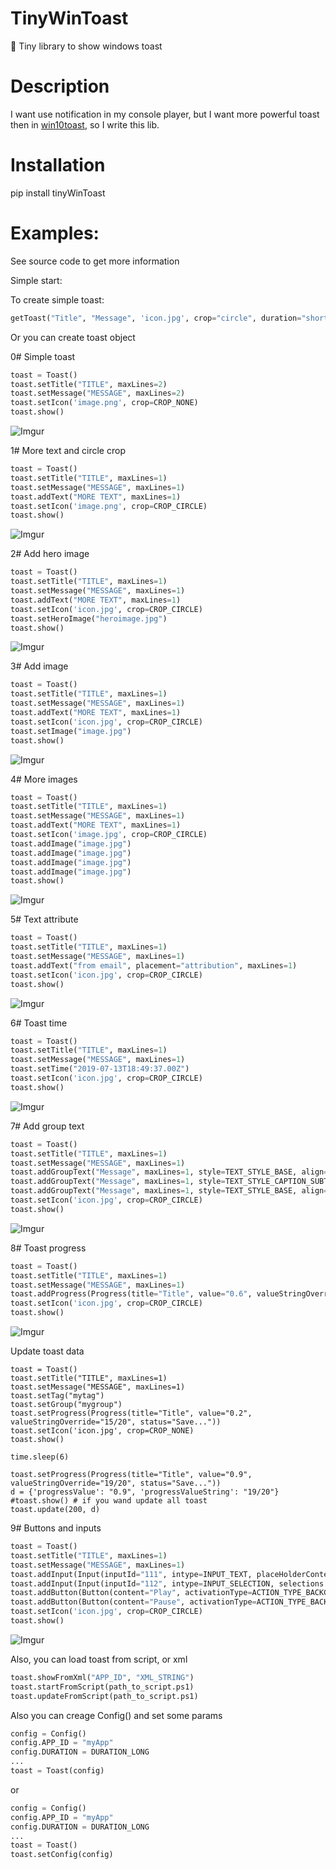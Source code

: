 # TinyWinToast

:email: Tiny library to show windows toast

# Description
I want use notification in my console player, but I want more powerful toast then in [win10toast](https://github.com/jithurjacob/Windows-10-Toast-Notifications "win10toast"),
so I write this lib.

# Installation

pip install tinyWinToast

# Examples:

See source code to get more information

Simple start:

To create simple toast:

```python
getToast("Title", "Message", 'icon.jpg', crop="circle", duration="short", appId="MyApp", isMute=True).show()
```

Or you can create toast object

0# Simple toast

```python
toast = Toast()
toast.setTitle("TITLE", maxLines=2)
toast.setMessage("MESSAGE", maxLines=2)
toast.setIcon('image.png', crop=CROP_NONE)
toast.show()
```

![Imgur](https://github.com/J-CITY/TinyWinToast/blob/master/screens/0.png)

1# More text and circle crop

```python
toast = Toast()
toast.setTitle("TITLE", maxLines=1)
toast.setMessage("MESSAGE", maxLines=1)
toast.addText("MORE TEXT", maxLines=1)
toast.setIcon('image.png', crop=CROP_CIRCLE)
toast.show()
```

![Imgur](https://github.com/J-CITY/TinyWinToast/blob/master/screens/1.png)

2# Add hero image

```python
toast = Toast()
toast.setTitle("TITLE", maxLines=1)
toast.setMessage("MESSAGE", maxLines=1)
toast.addText("MORE TEXT", maxLines=1)
toast.setIcon('icon.jpg', crop=CROP_CIRCLE)
toast.setHeroImage("heroimage.jpg")
toast.show()
```

![Imgur](https://github.com/J-CITY/TinyWinToast/blob/master/screens/2.png)

3# Add image

```python
toast = Toast()
toast.setTitle("TITLE", maxLines=1)
toast.setMessage("MESSAGE", maxLines=1)
toast.addText("MORE TEXT", maxLines=1)
toast.setIcon('icon.jpg', crop=CROP_CIRCLE)
toast.setImage("image.jpg")
toast.show()
```

![Imgur](https://github.com/J-CITY/TinyWinToast/blob/master/screens/3.png)

4# More images

```python
toast = Toast()
toast.setTitle("TITLE", maxLines=1)
toast.setMessage("MESSAGE", maxLines=1)
toast.addText("MORE TEXT", maxLines=1)
toast.setIcon('image.jpg', crop=CROP_CIRCLE)
toast.addImage("image.jpg")
toast.addImage("image.jpg")
toast.addImage("image.jpg")
toast.addImage("image.jpg")
toast.show()
```

![Imgur](https://github.com/J-CITY/TinyWinToast/blob/master/screens/4.png)

5# Text attribute

```python
toast = Toast()
toast.setTitle("TITLE", maxLines=1)
toast.setMessage("MESSAGE", maxLines=1)
toast.addText("from email", placement="attribution", maxLines=1)
toast.setIcon('icon.jpg', crop=CROP_CIRCLE)
toast.show()
```

![Imgur](https://github.com/J-CITY/TinyWinToast/blob/master/screens/5.png)

6# Toast time 

```python
toast = Toast()
toast.setTitle("TITLE", maxLines=1)
toast.setMessage("MESSAGE", maxLines=1)
toast.setTime("2019-07-13T18:49:37.00Z")
toast.setIcon('icon.jpg', crop=CROP_CIRCLE)
toast.show()
```

![Imgur](https://github.com/J-CITY/TinyWinToast/blob/master/screens/6.png)

7# Add group text

```python
toast = Toast()
toast.setTitle("TITLE", maxLines=1)
toast.setMessage("MESSAGE", maxLines=1)
toast.addGroupText("Message", maxLines=1, style=TEXT_STYLE_BASE, align=TEXT_ALIGN_LEFT)
toast.addGroupText("Message", maxLines=1, style=TEXT_STYLE_CAPTION_SUBTLE, align=TEXT_ALIGN_LEFT)
toast.addGroupText("Message", maxLines=1, style=TEXT_STYLE_BASE, align=TEXT_ALIGN_RIGHT)
toast.setIcon('icon.jpg', crop=CROP_CIRCLE)
toast.show()
```

![Imgur](https://github.com/J-CITY/TinyWinToast/blob/master/screens/7.png)

8# Toast progress

```python
toast = Toast()
toast.setTitle("TITLE", maxLines=1)
toast.setMessage("MESSAGE", maxLines=1)
toast.addProgress(Progress(title="Title", value="0.6", valueStringOverride="15/20", status="Save..."))
toast.setIcon('icon.jpg', crop=CROP_CIRCLE)
toast.show()
```

![Imgur](https://github.com/J-CITY/TinyWinToast/blob/master/screens/8.png)

Update toast data

```puthon
toast = Toast()
toast.setTitle("TITLE", maxLines=1)
toast.setMessage("MESSAGE", maxLines=1)
toast.setTag("mytag")
toast.setGroup("mygroup")
toast.setProgress(Progress(title="Title", value="0.2", valueStringOverride="15/20", status="Save..."))
toast.setIcon('icon.jpg', crop=CROP_NONE)
toast.show()

time.sleep(6)

toast.setProgress(Progress(title="Title", value="0.9", valueStringOverride="19/20", status="Save..."))
d = {'progressValue': "0.9", 'progressValueString': "19/20"}
#toast.show() # if you wand update all toast
toast.update(200, d)
```

9# Buttons and inputs

```python
toast = Toast()
toast.setTitle("TITLE", maxLines=1)
toast.setMessage("MESSAGE", maxLines=1)
toast.addInput(Input(inputId="111", intype=INPUT_TEXT, placeHolderContent="Input text..."))
toast.addInput(Input(inputId="112", intype=INPUT_SELECTION, selections = [("1","Yes"), ("2","No"), ("3","Maybe")], defaultInput="1"))
toast.addButton(Button(content="Play", activationType=ACTION_TYPE_BACKGROUND, arguments="dismiss", pendingUpdate=False))
toast.addButton(Button(content="Pause", activationType=ACTION_TYPE_BACKGROUND, arguments="http://www.google.com", pendingUpdate=False))
toast.setIcon('icon.jpg', crop=CROP_CIRCLE)
toast.show()
```

![Imgur](https://github.com/J-CITY/TinyWinToast/blob/master/screens/9.png)

Also, you can load toast from script, or xml

```python
toast.showFromXml("APP_ID", "XML_STRING")
toast.startFromScript(path_to_script.ps1)
toast.updateFromScript(path_to_script.ps1)
```

Also you can creage Config() and set some params
```python
config = Config()
config.APP_ID = "myApp"
config.DURATION = DURATION_LONG
...
toast = Toast(config)
```

or 

```python
config = Config()
config.APP_ID = "myApp"
config.DURATION = DURATION_LONG
...
toast = Toast()
toast.setConfig(config)
```
